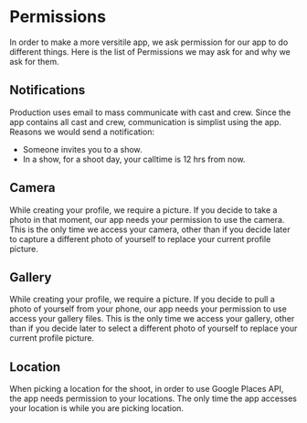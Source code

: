 # Permissions

In order to make a more versitile app, we ask permission for our app to do different things. Here is the list of Permissions we may ask for and why we ask for them.
## Notifications

Production uses email to mass communicate with cast and crew. Since the app contains all cast and crew, communication is simplist using the app. Reasons we would send a notification:
* Someone invites you to a show.
* In a show, for a shoot day, your calltime is 12 hrs from now.
## Camera

While creating your profile, we require a picture. If you decide to take a photo in that moment, our app needs your permission to use the camera. This is the only time we access your camera, other than if you decide later to capture a different photo of yourself to replace your current profile picture.
## Gallery

While creating your profile, we require a picture. If you decide to pull a photo of yourself from your phone, our app needs your permission to use access your gallery files. This is the only time we access your gallery, other than if you decide later to select a different photo of yourself to replace your current profile picture.
## Location

When picking a location for the shoot, in order to use Google Places API, the app needs permission to your locations. The only time the app accesses your location is while you are picking location.
